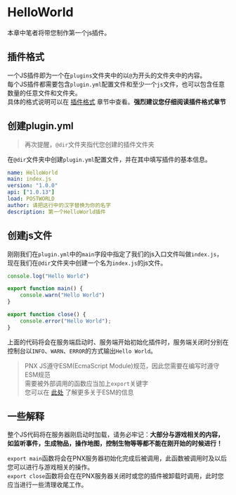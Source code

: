# HelloWorld  

本章中笔者将带您制作第一个js插件。  

## 插件格式  

一个JS插件即为一个在`plugins`文件夹中的以`@`为开头的文件夹中的内容。  
每个JS插件都需要包含`plugin.yml`配置文件和至少一个`js`文件，也可以包含任意数量的任意文件和文件夹。  
具体的格式说明可以在 [插件格式](../插件格式.html) 章节中查看。**强烈建议您仔细阅读插件格式章节**  

## 创建plugin.yml  

> 再次提醒，`@dir`文件夹指代您创建的插件文件夹  

在`@dir`文件夹中创建`plugin.yml`配置文件，并在其中填写插件的基本信息。  

```yaml
name: HelloWorld
main: index.js
version: "1.0.0"
api: ["1.0.13"]
load: POSTWORLD
author: 请把这行中的汉字替换为你的名字
description: 第一个HelloWorld插件
```

## 创建js文件  

刚刚我们在`plugin.yml`中的`main`字段中指定了我们的js入口文件叫做`index.js`，现在我们在`@dir`文件夹中创建一个名为`index.js`的js文件。  

```js
console.log("Hello World")

export function main() {
	console.warn("Hello World")
}

export function close() {
	console.error("Hello World");
}
```

上面的代码将会在服务端启动时、服务端开始初始化插件时，服务端关闭时分别在控制台以`INFO`、`WARN`、`ERROR`的方式输出`Hello World`。  

> PNX JS遵守ESM(EcmaScript Module)规范，因此您需要在编写时遵守ESM规范  
> 需要被外部调用的函数应当加上`export`关键字  
> 您可以在 [此处](https://zhuanlan.zhihu.com/p/400573436) 了解更多关于ESM的信息  

## 一些解释  

整个JS代码将在服务器刚启动时加载，请务必牢记：**大部分与游戏相关的内容，如监听事件，生成物品，操作地图，控制生物等等都不能在刚开始的时候进行！**  

`export main`函数将会在PNX服务器初始化完成后被调用，此函数被调用时及以后您可以进行与游戏相关的操作。  
`export close`函数将会在在PNX服务器关闭时或您的插件被卸载时调用，此时您应当进行一些清理收尾工作。  

